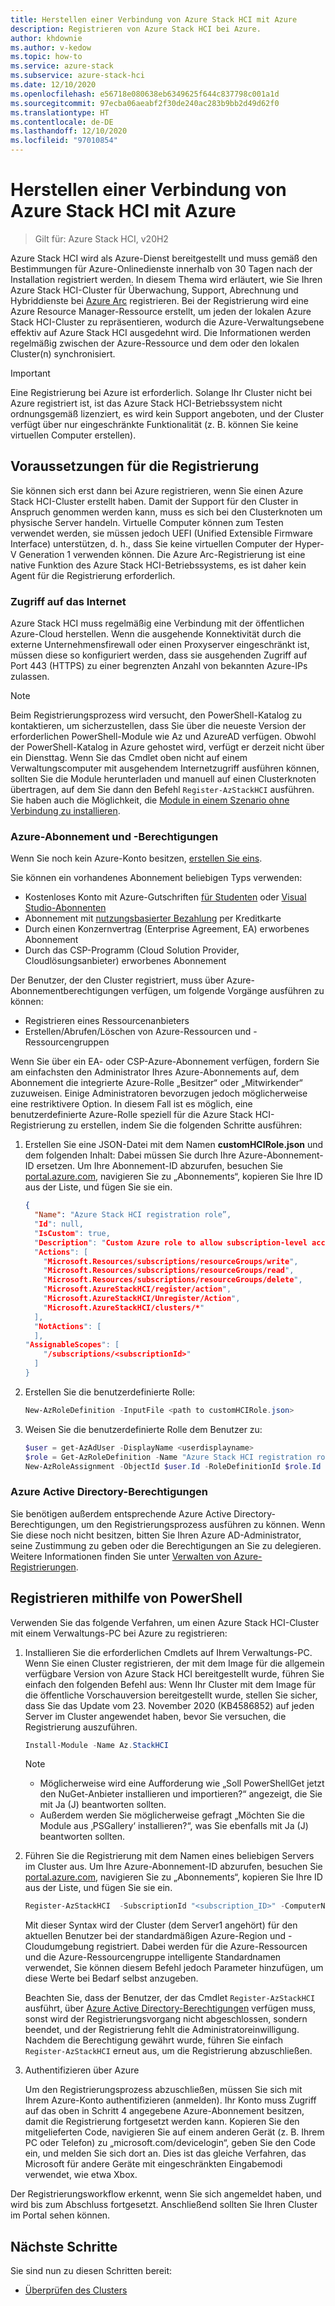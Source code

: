 ```yaml
---
title: Herstellen einer Verbindung von Azure Stack HCI mit Azure
description: Registrieren von Azure Stack HCI bei Azure.
author: khdownie
ms.author: v-kedow
ms.topic: how-to
ms.service: azure-stack
ms.subservice: azure-stack-hci
ms.date: 12/10/2020
ms.openlocfilehash: e56718e080638eb6349625f644c837798c001a1d
ms.sourcegitcommit: 97ecba06aeabf2f30de240ac283b9bb2d49d62f0
ms.translationtype: HT
ms.contentlocale: de-DE
ms.lasthandoff: 12/10/2020
ms.locfileid: "97010854"
---
```

# <a name="connect-azure-stack-hci-to-azure"></a>Herstellen einer Verbindung von Azure Stack HCI mit Azure

> Gilt für: Azure Stack HCI, v20H2

Azure Stack HCI wird als Azure-Dienst bereitgestellt und muss gemäß den Bestimmungen für Azure-Onlinedienste innerhalb von 30 Tagen nach der Installation registriert werden. In diesem Thema wird erläutert, wie Sie Ihren Azure Stack HCI-Cluster für Überwachung, Support, Abrechnung und Hybriddienste bei [Azure Arc](https://azure.microsoft.com/services/azure-arc/) registrieren. Bei der Registrierung wird eine Azure Resource Manager-Ressource erstellt, um jeden der lokalen Azure Stack HCI-Cluster zu repräsentieren, wodurch die Azure-Verwaltungsebene effektiv auf Azure Stack HCI ausgedehnt wird. Die Informationen werden regelmäßig zwischen der Azure-Ressource und dem oder den lokalen Cluster(n) synchronisiert.

   > [!IMPORTANT]
   > Eine Registrierung bei Azure ist erforderlich. Solange Ihr Cluster nicht bei Azure registriert ist, ist das Azure Stack HCI-Betriebssystem nicht ordnungsgemäß lizenziert, es wird kein Support angeboten, und der Cluster verfügt über nur eingeschränkte Funktionalität (z. B. können Sie keine virtuellen Computer erstellen).

## <a name="prerequisites-for-registration"></a>Voraussetzungen für die Registrierung

Sie können sich erst dann bei Azure registrieren, wenn Sie einen Azure Stack HCI-Cluster erstellt haben. Damit der Support für den Cluster in Anspruch genommen werden kann, muss es sich bei den Clusterknoten um physische Server handeln. Virtuelle Computer können zum Testen verwendet werden, sie müssen jedoch UEFI (Unified Extensible Firmware Interface) unterstützen, d. h., dass Sie keine virtuellen Computer der Hyper-V Generation 1 verwenden können. Die Azure Arc-Registrierung ist eine native Funktion des Azure Stack HCI-Betriebssystems, es ist daher kein Agent für die Registrierung erforderlich.

### <a name="internet-access"></a>Zugriff auf das Internet

Azure Stack HCI muss regelmäßig eine Verbindung mit der öffentlichen Azure-Cloud herstellen. Wenn die ausgehende Konnektivität durch die externe Unternehmensfirewall oder einen Proxyserver eingeschränkt ist, müssen diese so konfiguriert werden, dass sie ausgehenden Zugriff auf Port 443 (HTTPS) zu einer begrenzten Anzahl von bekannten Azure-IPs zulassen. 

   > [!NOTE]
   > Beim Registrierungsprozess wird versucht, den PowerShell-Katalog zu kontaktieren, um sicherzustellen, dass Sie über die neueste Version der erforderlichen PowerShell-Module wie Az und AzureAD verfügen. Obwohl der PowerShell-Katalog in Azure gehostet wird, verfügt er derzeit nicht über ein Diensttag. Wenn Sie das Cmdlet oben nicht auf einem Verwaltungscomputer mit ausgehendem Internetzugriff ausführen können, sollten Sie die Module herunterladen und manuell auf einen Clusterknoten übertragen, auf dem Sie dann den Befehl `Register-AzStackHCI` ausführen. Sie haben auch die Möglichkeit, die [Module in einem Szenario ohne Verbindung zu installieren](/powershell/scripting/gallery/how-to/working-with-local-psrepositories?view=powershell-7.1#installing-powershellget-on-a-disconnected-system).

### <a name="azure-subscription-and-permissions"></a>Azure-Abonnement und -Berechtigungen

Wenn Sie noch kein Azure-Konto besitzen, [erstellen Sie eins](https://azure.microsoft.com/).

Sie können ein vorhandenes Abonnement beliebigen Typs verwenden:
- Kostenloses Konto mit Azure-Gutschriften [für Studenten](https://azure.microsoft.com/free/students/) oder [Visual Studio-Abonnenten](https://azure.microsoft.com/pricing/member-offers/credit-for-visual-studio-subscribers/)
- Abonnement mit [nutzungsbasierter Bezahlung](https://azure.microsoft.com/pricing/purchase-options/pay-as-you-go/) per Kreditkarte
- Durch einen Konzernvertrag (Enterprise Agreement, EA) erworbenes Abonnement
- Durch das CSP-Programm (Cloud Solution Provider, Cloudlösungsanbieter) erworbenes Abonnement

Der Benutzer, der den Cluster registriert, muss über Azure-Abonnementberechtigungen verfügen, um folgende Vorgänge ausführen zu können:

- Registrieren eines Ressourcenanbieters
- Erstellen/Abrufen/Löschen von Azure-Ressourcen und -Ressourcengruppen

Wenn Sie über ein EA- oder CSP-Azure-Abonnement verfügen, fordern Sie am einfachsten den Administrator Ihres Azure-Abonnements auf, dem Abonnement die integrierte Azure-Rolle „Besitzer“ oder „Mitwirkender“ zuzuweisen. Einige Administratoren bevorzugen jedoch möglicherweise eine restriktivere Option. In diesem Fall ist es möglich, eine benutzerdefinierte Azure-Rolle speziell für die Azure Stack HCI-Registrierung zu erstellen, indem Sie die folgenden Schritte ausführen:

1. Erstellen Sie eine JSON-Datei mit dem Namen **customHCIRole.json** und dem folgenden Inhalt: Dabei müssen Sie <subscriptionID> durch Ihre Azure-Abonnement-ID ersetzen. Um Ihre Abonnement-ID abzurufen, besuchen Sie [portal.azure.com](https://portal.azure.com), navigieren Sie zu „Abonnements“, kopieren Sie Ihre ID aus der Liste, und fügen Sie sie ein.

   ```json
   {
     "Name": "Azure Stack HCI registration role”,
     "Id": null,
     "IsCustom": true,
     "Description": "Custom Azure role to allow subscription-level access to register Azure Stack HCI",
     "Actions": [
       "Microsoft.Resources/subscriptions/resourceGroups/write",
       "Microsoft.Resources/subscriptions/resourceGroups/read",
       "Microsoft.Resources/subscriptions/resourceGroups/delete",
       "Microsoft.AzureStackHCI/register/action",
       "Microsoft.AzureStackHCI/Unregister/Action",
       "Microsoft.AzureStackHCI/clusters/*"
     ],
     "NotActions": [
     ],
   "AssignableScopes": [
       "/subscriptions/<subscriptionId>"
     ]
   }
   ```

2. Erstellen Sie die benutzerdefinierte Rolle:

   ```powershell
   New-AzRoleDefinition -InputFile <path to customHCIRole.json>
   ```

3. Weisen Sie die benutzerdefinierte Rolle dem Benutzer zu:

   ```powershell
   $user = get-AzAdUser -DisplayName <userdisplayname>
   $role = Get-AzRoleDefinition -Name "Azure Stack HCI registration role"
   New-AzRoleAssignment -ObjectId $user.Id -RoleDefinitionId $role.Id -Scope /subscriptions/<subscriptionid>
   ```

### <a name="azure-active-directory-permissions"></a>Azure Active Directory-Berechtigungen

Sie benötigen außerdem entsprechende Azure Active Directory-Berechtigungen, um den Registrierungsprozess ausführen zu können. Wenn Sie diese noch nicht besitzen, bitten Sie Ihren Azure AD-Administrator, seine Zustimmung zu geben oder die Berechtigungen an Sie zu delegieren. Weitere Informationen finden Sie unter [Verwalten von Azure-Registrierungen](../manage/manage-azure-registration.md#azure-active-directory-app-permissions).

## <a name="register-using-powershell"></a>Registrieren mithilfe von PowerShell

Verwenden Sie das folgende Verfahren, um einen Azure Stack HCI-Cluster mit einem Verwaltungs-PC bei Azure zu registrieren:

1. Installieren Sie die erforderlichen Cmdlets auf Ihrem Verwaltungs-PC. Wenn Sie einen Cluster registrieren, der mit dem Image für die allgemein verfügbare Version von Azure Stack HCI bereitgestellt wurde, führen Sie einfach den folgenden Befehl aus: Wenn Ihr Cluster mit dem Image für die öffentliche Vorschauversion bereitgestellt wurde, stellen Sie sicher, dass Sie das Update vom 23. November 2020 (KB4586852) auf jeden Server im Cluster angewendet haben, bevor Sie versuchen, die Registrierung auszuführen.

   ```PowerShell
   Install-Module -Name Az.StackHCI
   ```

   > [!NOTE]
   > - Möglicherweise wird eine Aufforderung wie „Soll PowerShellGet jetzt den NuGet-Anbieter installieren und importieren?“ angezeigt, die Sie mit Ja (J) beantworten sollten.
   > - Außerdem werden Sie möglicherweise gefragt „Möchten Sie die Module aus ‚PSGallery‘ installieren?“, was Sie ebenfalls mit Ja (J) beantworten sollten.

2. Führen Sie die Registrierung mit dem Namen eines beliebigen Servers im Cluster aus. Um Ihre Azure-Abonnement-ID abzurufen, besuchen Sie [portal.azure.com](https://portal.azure.com), navigieren Sie zu „Abonnements“, kopieren Sie Ihre ID aus der Liste, und fügen Sie sie ein.

   ```PowerShell
   Register-AzStackHCI  -SubscriptionId "<subscription_ID>" -ComputerName Server1 [–Credential] [-ResourceName] [-ResourceGroupName]
   ```

   Mit dieser Syntax wird der Cluster (dem Server1 angehört) für den aktuellen Benutzer bei der standardmäßigen Azure-Region und -Cloudumgebung registriert. Dabei werden für die Azure-Ressourcen und die Azure-Ressourcengruppe intelligente Standardnamen verwendet, Sie können diesem Befehl jedoch Parameter hinzufügen, um diese Werte bei Bedarf selbst anzugeben.

   Beachten Sie, dass der Benutzer, der das Cmdlet `Register-AzStackHCI` ausführt, über [Azure Active Directory-Berechtigungen](../manage/manage-azure-registration.md#azure-active-directory-app-permissions) verfügen muss, sonst wird der Registrierungsvorgang nicht abgeschlossen, sondern beendet, und der Registrierung fehlt die Administratoreinwilligung. Nachdem die Berechtigung gewährt wurde, führen Sie einfach `Register-AzStackHCI` erneut aus, um die Registrierung abzuschließen.

3. Authentifizieren über Azure

   Um den Registrierungsprozess abzuschließen, müssen Sie sich mit Ihrem Azure-Konto authentifizieren (anmelden). Ihr Konto muss Zugriff auf das oben in Schritt 4 angegebene Azure-Abonnement besitzen, damit die Registrierung fortgesetzt werden kann. Kopieren Sie den mitgelieferten Code, navigieren Sie auf einem anderen Gerät (z. B. Ihrem PC oder Telefon) zu „microsoft.com/devicelogin“, geben Sie den Code ein, und melden Sie sich dort an. Dies ist das gleiche Verfahren, das Microsoft für andere Geräte mit eingeschränkten Eingabemodi verwendet, wie etwa Xbox.

Der Registrierungsworkflow erkennt, wenn Sie sich angemeldet haben, und wird bis zum Abschluss fortgesetzt. Anschließend sollten Sie Ihren Cluster im Portal sehen können.

## <a name="next-steps"></a>Nächste Schritte

Sie sind nun zu diesen Schritten bereit:

- [Überprüfen des Clusters](validate.md)

